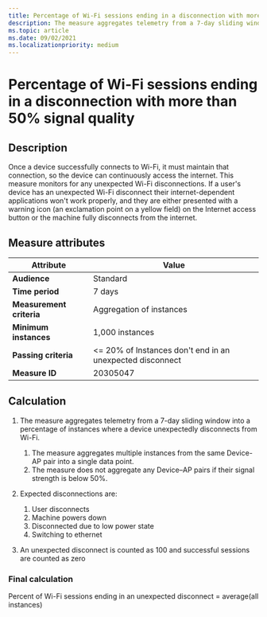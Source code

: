 ```yaml
---
title: Percentage of Wi-Fi sessions ending in a disconnection with more than 50% signal quality
description: The measure aggregates telemetry from a 7-day sliding window into a percentage of instances where a device unexpectedly disconnects from Wi-Fi
ms.topic: article
ms.date: 09/02/2021
ms.localizationpriority: medium
---
```


# Percentage of Wi-Fi sessions ending in a disconnection with more than 50% signal quality

## Description

Once a device successfully connects to Wi-Fi, it must maintain that connection, so the device can continuously access the internet. This measure monitors for any unexpected Wi-Fi disconnections. If a user's device has an unexpected Wi-Fi disconnect their internet-dependent applications won't work properly, and they are either presented with a warning icon (an exclamation point on a yellow field) on the Internet access button or the machine fully disconnects from the internet.

## Measure attributes

| Attribute | Value |
|--|--|
| **Audience** | Standard |
| **Time period** | 7 days |
| **Measurement criteria** | Aggregation of instances |
| **Minimum instances** | 1,000 instances |
| **Passing criteria** | <= 20% of Instances don't end in an unexpected disconnect |
| **Measure ID** | 20305047 |

## Calculation

1. The measure aggregates telemetry from a 7-day sliding window into a percentage of instances where a device unexpectedly disconnects from Wi-Fi.

   1. The measure aggregates multiple instances from the same Device-AP pair into a single data point.
   1. The measure does not aggregate any Device–AP pairs if their signal strength is below 50%.

1. Expected disconnections are:

   1. User disconnects
   1. Machine powers down
   1. Disconnected due to low power state
   1. Switching to ethernet

1. An unexpected disconnect is counted as 100 and successful sessions are counted as zero

### Final calculation

Percent of Wi-Fi sessions ending in an unexpected disconnect = average(all instances)
